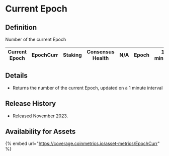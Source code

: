 # Current Epoch

## Definition

Number of the current Epoch

| Current Epoch | EpochCurr | Staking | Consensus Health | N/A | Epoch | 1 minute |
| ------------- | --------- | ------- | ---------------- | --- | ----- | -------- |

## Details

* Returns the number of the current Epoch, updated on a 1 minute interval

## Release History

* Released November 2023.

## Availability for Assets

{% embed url="https://coverage.coinmetrics.io/asset-metrics/EpochCurr" %}
